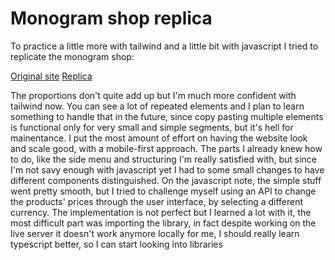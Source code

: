 # Monogram shop replica

To practice a little more with tailwind and a little bit with javascript I tried to replicate the monogram shop:

[Original site](https://monogramcc.com/shop/)
[Replica](https://monogram-shop-replica.vercel.app/)

The proportions don't quite add up but I'm much more confident with tailwind now. You can see a lot of repeated elements and I plan to learn something
to handle that in the future, since copy pasting multiple elements is functional only for very small and simple segments, but it's hell for 
mainentance. I put the most amount of effort on having the website look and scale good, with a mobile-first approach.
The parts I already knew how to do, like the side menu and structuring I'm really satisfied with, but since I'm not savy enough with javascript yet I
had to some small changes to have different components distinguished.
On the javascript note, the simple stuff went pretty smooth, but I tried to challenge myself using an API to change the products' prices through the
user interface, by selecting a different currency. The implementation is not perfect but I learned a lot with it, the most difficult part was 
importing the library, in fact despite working on the live server it doesn't work anymore locally for me, I should really learn typescript better, so
I can start looking into libraries
